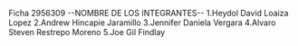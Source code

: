 Ficha 2956309
--NOMBRE DE LOS INTEGRANTES--
1.Heydol David Loaiza Lopez
2.Andrew Hincapie Jaramillo
3.Jennifer Daniela Vergara
4.Alvaro Steven Restrepo Moreno
5.Joe Gil Findlay
